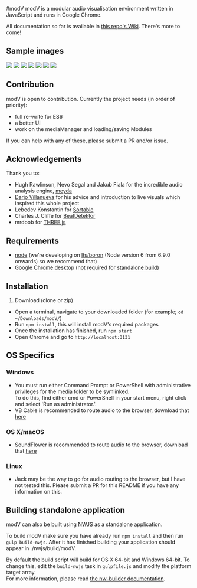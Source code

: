 #modV
modV is a modular audio visualisation environment written in JavaScript and runs in Google Chrome.

All documentation so far is available in [this repo's Wiki](https://github.com/2xAA/modV/wiki). There's more to come!

## Sample images
[![](https://github.com/2xAA/modV/raw/master/docs/example-images/1.jpg)](https://github.com/2xAA/modV/raw/master/docs/example-images/1.png)
[![](https://github.com/2xAA/modV/raw/master/docs/example-images/2.jpg)](https://github.com/2xAA/modV/raw/master/docs/example-images/2.png)
[![](https://github.com/2xAA/modV/raw/master/docs/example-images/3.jpg)](https://github.com/2xAA/modV/raw/master/docs/example-images/3.png)
[![](https://github.com/2xAA/modV/raw/master/docs/example-images/4.jpg)](https://github.com/2xAA/modV/raw/master/docs/example-images/4.png)
[![](https://github.com/2xAA/modV/raw/master/docs/example-images/5.jpg)](https://github.com/2xAA/modV/raw/master/docs/example-images/5.png)
[![](https://github.com/2xAA/modV/raw/master/docs/example-images/6.jpg)](https://github.com/2xAA/modV/raw/master/docs/example-images/6.png)
[![](https://github.com/2xAA/modV/raw/master/docs/example-images/7.jpg)](https://github.com/2xAA/modV/raw/master/docs/example-images/7.png)


## Contribution
modV is open to contribution. Currently the project needs (in order of priority):  
* full re-write for ES6
* a better UI
* work on the mediaManager and loading/saving Modules

If you can help with any of these, please submit a PR and/or issue.

## Acknowledgements
Thank you to:

* Hugh Rawlinson, Nevo Segal and Jakub Fiala for the incredible audio analysis engine, [meyda](https://github.com/hughrawlinson/meyda)
* [Dario Villanueva](http://alolo.co) for his advice and introduction to live visuals which inspired this whole project
* Lebedev Konstantin for [Sortable](https://github.com/RubaXa/Sortable)
* Charles J. Cliffe for [BeatDetektor](https://github.com/cjcliffe/beatdetektor)
* mrdoob for [THREE.js](https://threejs.org/)


## Requirements
- [node](https://nodejs.org/) (we're developing on [lts/boron](https://nodejs.org/en/blog/release/v6.9.0/) (Node version 6 from 6.9.0 onwards) so we recommend that) 
- [Google Chrome desktop](https://www.google.com/chrome/browser/desktop/) (not required for [standalone build](https://github.com/2xAA/modV#building-standalone-application))

## Installation
1. Download (clone or zip)
* Open a terminal, navigate to your downloaded folder (for example; ```cd ~/Downloads/modV/```)
* Run ```npm install```, this will install modV's required packages
* Once the installation has finished, run ```npm start```
* Open Chrome and go to ```http://localhost:3131```

## OS Specifics

### Windows
- You must run either Command Prompt or PowerShell with administrative privileges for the media folder to be symlinked.  
To do this, find either cmd or PowerShell in your start menu, right click and select 'Run as administrator.'.
- VB Cable is recommended to route audio to the browser, download that [here](http://vb-audio.pagesperso-orange.fr/Cable/)

### OS X/macOS
- SoundFlower is recommended to route audio to the browser, download that [here](https://github.com/mattingalls/Soundflower/releases/)

### Linux
- Jack may be the way to go for audio routing to the browser, but I have not tested this. Please submit a PR for this README if you have any information on this.

## Building standalone application
modV can also be built using [NWJS](http://nwjs.io/) as a standalone application.

To build modV make sure you have already run ```npm install``` and then run ```gulp build-nwjs```. After it has finished building your application should appear in ./nwjs/build/modV.

By default the build script will build for OS X 64-bit and Windows 64-bit. To change this, edit the ```build-nwjs``` task in ```gulpfile.js``` and modify the platform target array.  
For more information, please read [the nw-builder documentation](https://github.com/nwjs/nw-builder).
